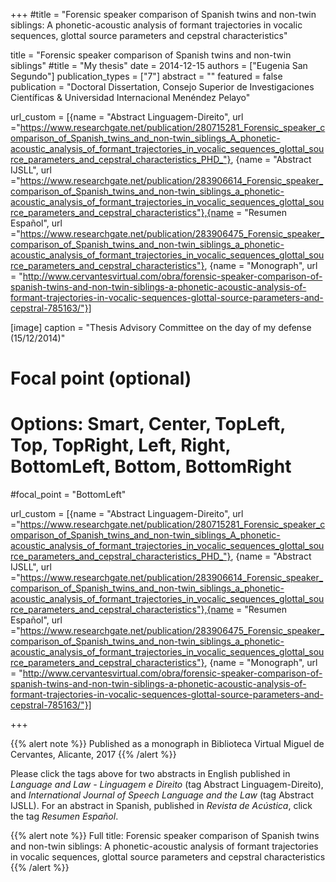 +++
#title = "Forensic speaker comparison of Spanish twins and non-twin siblings: A phonetic-acoustic analysis of formant trajectories in vocalic sequences, glottal source parameters and cepstral characteristics"

title = "Forensic speaker comparison of Spanish twins and non-twin siblings"
#title = "My thesis"
date = 2014-12-15
authors = ["Eugenia San Segundo"]
publication_types = ["7"]
abstract = ""
featured = false
publication = "Doctoral Dissertation, Consejo Superior de Investigaciones Cient&#237;ficas & Universidad Internacional Men&#233;ndez Pelayo"

url_custom = [{name = "Abstract Linguagem-Direito", url ="https://www.researchgate.net/publication/280715281_Forensic_speaker_comparison_of_Spanish_twins_and_non-twin_siblings_A_phonetic-acoustic_analysis_of_formant_trajectories_in_vocalic_sequences_glottal_source_parameters_and_cepstral_characteristics_PHD_"}, {name = "Abstract IJSLL", url ="https://www.researchgate.net/publication/283906614_Forensic_speaker_comparison_of_Spanish_twins_and_non-twin_siblings_a_phonetic-acoustic_analysis_of_formant_trajectories_in_vocalic_sequences_glottal_source_parameters_and_cepstral_characteristics"},{name = "Resumen Espa&#241;ol", url ="https://www.researchgate.net/publication/283906475_Forensic_speaker_comparison_of_Spanish_twins_and_non-twin_siblings_a_phonetic-acoustic_analysis_of_formant_trajectories_in_vocalic_sequences_glottal_source_parameters_and_cepstral_characteristics"}, {name = "Monograph", url = "http://www.cervantesvirtual.com/obra/forensic-speaker-comparison-of-spanish-twins-and-non-twin-siblings-a-phonetic-acoustic-analysis-of-formant-trajectories-in-vocalic-sequences-glottal-source-parameters-and-cepstral-785163/"}]

[image]
caption = "Thesis Advisory Committee on the day of my defense (15/12/2014)"

  # Focal point (optional)
  # Options: Smart, Center, TopLeft, Top, TopRight, Left, Right, BottomLeft, Bottom, BottomRight
  #focal_point = "BottomLeft"

  
url_custom = [{name = "Abstract Linguagem-Direito", url ="https://www.researchgate.net/publication/280715281_Forensic_speaker_comparison_of_Spanish_twins_and_non-twin_siblings_A_phonetic-acoustic_analysis_of_formant_trajectories_in_vocalic_sequences_glottal_source_parameters_and_cepstral_characteristics_PHD_"}, {name = "Abstract IJSLL", url ="https://www.researchgate.net/publication/283906614_Forensic_speaker_comparison_of_Spanish_twins_and_non-twin_siblings_a_phonetic-acoustic_analysis_of_formant_trajectories_in_vocalic_sequences_glottal_source_parameters_and_cepstral_characteristics"},{name = "Resumen Espa&#241;ol", url ="https://www.researchgate.net/publication/283906475_Forensic_speaker_comparison_of_Spanish_twins_and_non-twin_siblings_a_phonetic-acoustic_analysis_of_formant_trajectories_in_vocalic_sequences_glottal_source_parameters_and_cepstral_characteristics"}, {name = "Monograph", url = "http://www.cervantesvirtual.com/obra/forensic-speaker-comparison-of-spanish-twins-and-non-twin-siblings-a-phonetic-acoustic-analysis-of-formant-trajectories-in-vocalic-sequences-glottal-source-parameters-and-cepstral-785163/"}]

+++

{{% alert note %}}
Published as a monograph in Biblioteca Virtual Miguel de Cervantes, Alicante, 2017
{{% /alert %}}

Please click the tags above for two abstracts in English published in *Language and Law - Linguagem e Direito* (tag Abstract Linguagem-Direito), and *International Journal of Speech Language and the Law* (tag Abstract IJSLL). For an abstract in Spanish, published in *Revista de Ac&#250;stica*, click the tag *Resumen Espa&#241;ol*.

{{% alert note %}}
Full title: Forensic speaker comparison of Spanish twins and non-twin siblings: A phonetic-acoustic analysis of formant trajectories in vocalic sequences, glottal source parameters and cepstral characteristics
{{% /alert %}}








